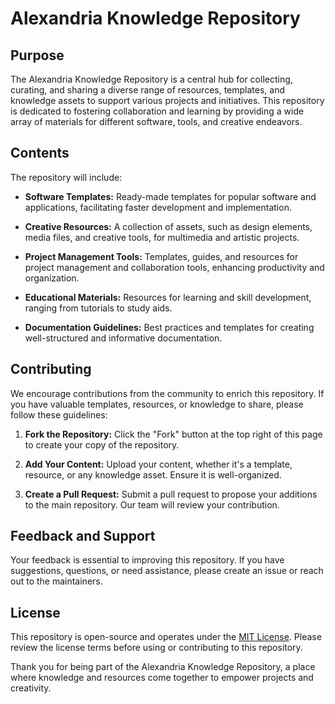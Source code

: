 # Alexandria Knowledge Repository

## Purpose

The Alexandria Knowledge Repository is a central hub for collecting, curating, and sharing a diverse range of resources, templates, and knowledge assets to support various projects and initiatives. This repository is dedicated to fostering collaboration and learning by providing a wide array of materials for different software, tools, and creative endeavors.

## Contents

The repository will include:

- **Software Templates:** Ready-made templates for popular software and applications, facilitating faster development and implementation.

- **Creative Resources:** A collection of assets, such as design elements, media files, and creative tools, for multimedia and artistic projects.

- **Project Management Tools:** Templates, guides, and resources for project management and collaboration tools, enhancing productivity and organization.

- **Educational Materials:** Resources for learning and skill development, ranging from tutorials to study aids.

- **Documentation Guidelines:** Best practices and templates for creating well-structured and informative documentation.

## Contributing

We encourage contributions from the community to enrich this repository. If you have valuable templates, resources, or knowledge to share, please follow these guidelines:

1. **Fork the Repository:** Click the "Fork" button at the top right of this page to create your copy of the repository.

2. **Add Your Content:** Upload your content, whether it's a template, resource, or any knowledge asset. Ensure it is well-organized.

3. **Create a Pull Request:** Submit a pull request to propose your additions to the main repository. Our team will review your contribution.

## Feedback and Support

Your feedback is essential to improving this repository. If you have suggestions, questions, or need assistance, please create an issue or reach out to the maintainers.

## License

This repository is open-source and operates under the [MIT License](LICENSE). Please review the license terms before using or contributing to this repository.

Thank you for being part of the Alexandria Knowledge Repository, a place where knowledge and resources come together to empower projects and creativity.
